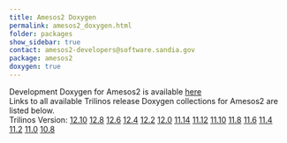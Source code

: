 ```yaml
---
title: Amesos2 Doxygen
permalink: amesos2_doxygen.html
folder: packages
show_sidebar: true
contact: amesos2-developers@software.sandia.gov
package: amesos2
doxygen: true
---
```


Development Doxygen for Amesos2 is available [here](http://trilinos.org/docs/dev/packages/amesos2/doc/html/index.html)  
Links to all available Trilinos release Doxygen collections for Amesos2 are listed below.  
Trilinos Version: [12.10](http://trilinos.org/docs/r12.10/packages/amesos2/doc/html/index.html) [12.8](http://trilinos.org/docs/r12.8/packages/amesos2/doc/html/index.html) [12.6](http://trilinos.org/docs/r12.6/packages/amesos2/doc/html/index.html) [12.4](http://trilinos.org/docs/r12.4/packages/amesos2/doc/html/index.html) [12.2](http://trilinos.org/docs/r12.2/packages/amesos2/doc/html/index.html) [12.0](http://trilinos.org/docs/r12.0/packages/amesos2/doc/html/index.html) [11.14](http://trilinos.org/docs/r11.14/packages/amesos2/doc/html/index.html) [11.12](http://trilinos.org/docs/r11.12/packages/amesos2/doc/html/index.html) [11.10](http://trilinos.org/docs/r11.10/packages/amesos2/doc/html/index.html) [11.8](http://trilinos.org/docs/r11.8/packages/amesos2/doc/html/index.html) [11.6](http://trilinos.org/docs/r11.6/packages/amesos2/doc/html/index.html) [11.4](http://trilinos.org/docs/r11.4/packages/amesos2/doc/html/index.html) [11.2](http://trilinos.org/docs/r11.2/packages/amesos2/doc/html/index.html) [11.0](http://trilinos.org/docs/r11.0/packages/amesos2/doc/html/index.html) [10.8](http://trilinos.org/docs/r10.8/packages/amesos2/doc/html/index.html)